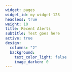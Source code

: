 ```yaml
---
widget: pages
widget_id: my-widget-123
headless: true
weight: 10
title: Recent Alerts
subtitle: Test goes here
active: true
design:
  columns: "2"
  background:
    text_color_light: false
    image_darken: 0
---
```

